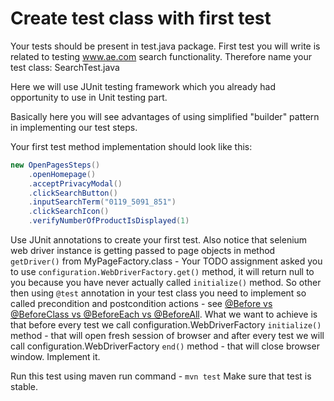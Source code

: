 # Create test class with first test

Your tests should be present in test.java package. First test you will write is related to testing www.ae.com search functionality. Therefore name your test class: SearchTest.java

Here we will use JUnit testing framework which you already had opportunity to use in Unit testing part.

Basically here you will see advantages of using simplified "builder" pattern in implementing our test steps.

Your first test method implementation should look like this:

```java
new OpenPagesSteps()
    .openHomepage()
    .acceptPrivacyModal()
    .clickSearchButton()
    .inputSearchTerm("0119_5091_851")
    .clickSearchIcon()
    .verifyNumberOfProductIsDisplayed(1)
```

Use JUnit annotations to create your first test. Also notice that selenium web driver instance is getting passed to page objects in method `getDriver()` from MyPageFactory.class - Your TODO assignment asked you to use `configuration.WebDriverFactory.get()` method, it will return null to you because you have never actually called `initialize()` method. So other then using `@test` annotation in your test class you need to implement so called precondition and postcondition actions - see [@Before vs @BeforeClass vs @BeforeEach vs @BeforeAll](https://www.baeldung.com/junit-before-beforeclass-beforeeach-beforeall). What we want to achieve is that before every test we call configuration.WebDriverFactory `initialize()` method - that will open fresh session of browser and after every test we will call configuration.WebDriverFactory `end()` method - that will close browser window. Implement it.

Run this test using maven run command - `mvn test`
Make sure that test is stable.
